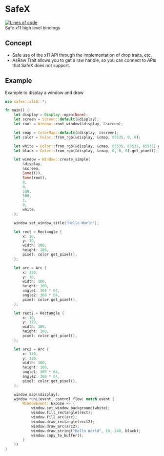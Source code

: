 # SafeX
[![Lines of code](https://tokei.rs/b1/github/Lattexshz/SafeX)](https://github.com/Lattexshz/safex)    
 Safe x11 high level bindings

## Concept
 - Safe use of the x11 API through the implementation of drop traits, etc.
 - AsRaw Trait allows you to get a raw handle, so you can connect to APIs that SafeX does not support.

## Example
Example to display a window and draw
```rust
use safex::xlib::*;

fn main() {
    let display = Display::open(None);
    let screen = Screen::default(&display);
    let root = Window::root_window(&display, &screen);

    let cmap = ColorMap::default(&display, &screen);
    let color = Color::from_rgb(&display, &cmap, 65535, 0, 0);

    let white = Color::from_rgb(&display, &cmap, 65535, 65535, 65535).get_pixel();
    let black = Color::from_rgb(&display, &cmap, 0, 0, 0).get_pixel();

    let window = Window::create_simple(
        &display,
        &screen,
        Some(()),
        Some(root),
        0,
        0,
        500,
        500,
        1,
        0,
        white,
    );

    window.set_window_title("Hello World");

    let rect = Rectangle {
        x: 10,
        y: 10,
        width: 100,
        height: 100,
        pixel: color.get_pixel(),
    };

    let arc = Arc {
        x: 120,
        y: 10,
        width: 100,
        height: 100,
        angle1: 360 * 64,
        angle2: 360 * 64,
        pixel: color.get_pixel(),
    };

    let rect2 = Rectangle {
        x: 10,
        y: 120,
        width: 100,
        height: 100,
        pixel: color.get_pixel(),
    };

    let arc2 = Arc {
        x: 120,
        y: 120,
        width: 100,
        height: 100,
        angle1: 360 * 64,
        angle2: 360 * 64,
        pixel: color.get_pixel(),
    };

    window.map(&display);
    window.run(|event, control_flow| match event {
        WindowEvent::Expose => {
            window.set_window_background(white);
            window.fill_rectangle(rect);
            window.fill_arc(arc);
            window.draw_rectangle(rect2);
            window.draw_arc(arc2);
            window.draw_string("Hello World", 10, 240, black);
            window.copy_to_buffer();
        }
    })
}

```
